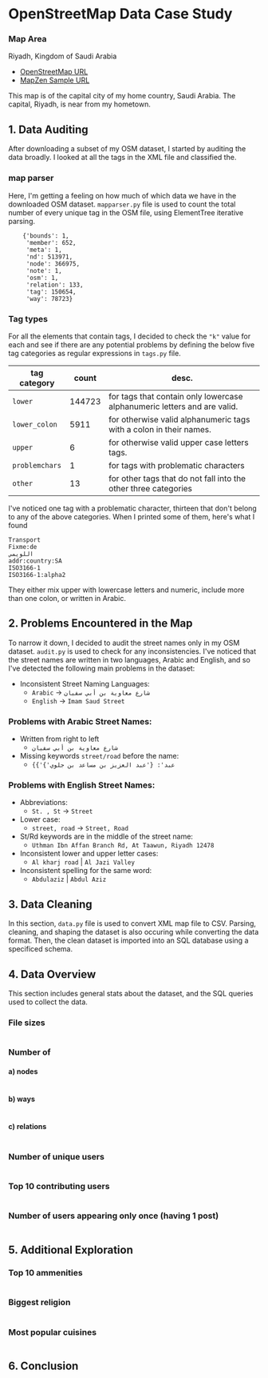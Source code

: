 
# OpenStreetMap Data Case Study

### Map Area
Riyadh, Kingdom of Saudi Arabia

- [OpenStreetMap URL](https://www.openstreetmap.org/export#map=10/24.7050/46.9061)
- [MapZen Sample URL](https://mapzen.com/data/metro-extracts/metro/riyadh_saudi-arabia/)

This map is of the capital city of my home country, Saudi Arabia. The capital, Riyadh, is near from my hometown.


## 1. Data Auditing
After downloading a subset of my OSM dataset, I started by auditing the data broadly. I looked at all the tags in the XML file and classified the.

### map parser
Here, I'm getting a feeling on how much of which data we have in the downloaded OSM dataset. `mapparser.py` file is used to count the total number of every unique tag in the OSM file, using ElementTree iterative parsing.
 
```
    {'bounds': 1,
     'member': 652,
     'meta': 1,
     'nd': 513971,
     'node': 366975,
     'note': 1,
     'osm': 1,
     'relation': 133,
     'tag': 150654,
     'way': 78723}

```

### Tag types
For all the elements that contain tags, I decided to check the `"k"` value for each and see if there are any potential problems by defining the below five tag categories as regular expressions in `tags.py` file.

tag category | count | desc.
--- | --- | ---
`lower` |  144723 | for tags that contain only lowercase alphanumeric letters and are valid.
`lower_colon` | 5911 | for otherwise valid alphanumeric tags with a colon in their names.
`upper` | 6 | for otherwise valid upper case letters tags.
`problemchars` | 1 | for tags with problematic characters
`other` | 13 | for other tags that do not fall into the other three categories

I've noticed one tag with a problematic character, thirteen that don't belong to any of the above categories. When I printed some of them, here's what I found
```
Transport
Fixme:de
اللويمي
addr:country:SA
ISO3166-1
ISO3166-1:alpha2
```
They either mix upper with lowercase letters and numeric, include more than one colon, or written in Arabic.

## 2. Problems Encountered in the Map

To narrow it down, I decided to audit the street names only in my OSM dataset. `audit.py` is used to check for any inconsistencies. I've noticed that the street names are written in two languages, Arabic and English, and so I've detected the following main problems in the dataset:

- Inconsistent Street Naming Languages:
  - `Arabic` -> `شارع معاوية بن أبي سفيان`
  - `English` -> `Imam Saud Street`
 
 ### Problems with Arabic Street Names:
  - Written from right to left
    - `شارع معاوية بن أبي سفيان`
  - Missing keywords `street/road` before the name:
    - `{{'عبد': {'عبد العزيز بن مساعد بن جلوي'}`
    
### Problems with English Street Names:
  - Abbreviations:
    - `St. , St` -> `Street`
  - Lower case:
    - `street, road` -> `Street, Road`
  - St/Rd keywords are in the middle of the street name:
    - `Uthman Ibn Affan Branch Rd, At Taawun, Riyadh 12478`
  - Inconsistent lower and upper letter cases:
    - `Al kharj road` | `Al Jazi Valley`
  - Inconsistent spelling for the same word:
    - `Abdulaziz` | `Abdul Aziz`

## 3. Data Cleaning
In this section, `data.py` file is used to convert XML map file to CSV. Parsing, cleaning, and shaping the dataset is also occuring while converting the data format. Then, the clean dataset is imported into an SQL database using a specificed schema.

## 4. Data Overview
This section includes general stats about the dataset, and the SQL queries used to collect the data.

### File sizes
```
```

### Number of
#### a) nodes
```
```

#### b) ways
```
```

#### c) relations
```
```

### Number of unique users
```
```

### Top 10 contributing users
```
```

### Number of users appearing only once (having 1 post)
```
```


## 5. Additional Exploration

### Top 10 ammenities
```
```

### Biggest religion
```
```

### Most popular cuisines
```
```


## 6. Conclusion

